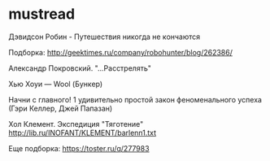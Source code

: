 # mustread

Дэвидсон Робин - Путешествия никогда не кончаются

Подборка: http://geektimes.ru/company/robohunter/blog/262386/

Александр Покровский. "...Расстрелять"

Хью Хоуи — Wool (Бункер)

Начни с главного! 1 удивительно простой закон феноменального успеха (Гэри Келлер, Джей Папазан)

Хол Клемент. Экспедиция "Тяготение" http://lib.ru/INOFANT/KLEMENT/barlenn1.txt

Еще подборка: https://toster.ru/q/277983
